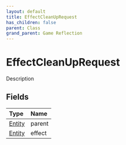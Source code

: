 ```yaml
---
layout: default
title: EffectCleanUpRequest
has_children: false
parent: Class
grand_parent: Game Reflection
---
```

# EffectCleanUpRequest
Description 

## Fields

| Type | Name |
|:-------------|:--------------|
| [Entity](/docs/game-reflection/classes/entity) | parent |
| [Entity](/docs/game-reflection/classes/entity) | effect |

